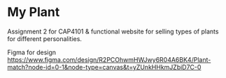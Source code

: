 # My Plant
Assignment 2 for CAP4101 & functional website for selling types of plants for different personalities.

Figma for design
https://www.figma.com/design/R2PCOhwmHWJwy6R04A6BK4/Plant-match?node-id=0-1&node-type=canvas&t=yZUnkHHkmJZbiD7C-0
